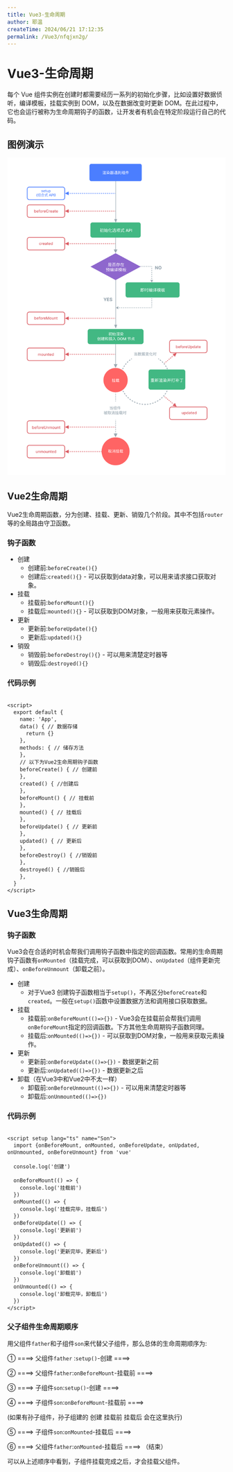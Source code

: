 ```yaml
---
title: Vue3-生命周期
author: 耶温
createTime: 2024/06/21 17:12:35
permalink: /Vue3/nfqjxn2g/
---
```


# Vue3-生命周期

每个 Vue 组件实例在创建时都需要经历一系列的初始化步骤，比如设置好数据侦听，编译模板，挂载实例到 DOM，以及在数据改变时更新
DOM。在此过程中，它也会运行被称为生命周期钩子的函数，让开发者有机会在特定阶段运行自己的代码。

## 图例演示

![alt text](images/image-16.png)

## Vue2生命周期

Vue2生命周期函数，分为创建、挂载、更新、销毁几个阶段。其中不包括`router`等的全局路由守卫函数。

### 钩子函数

- 创建
    - 创建前:`beforeCreate(){}`
    - 创建后:`created(){}` - 可以获取到data对象，可以用来请求接口获取对象。
- 挂载
    - 挂载前:`beforeMount(){}`
    - 挂载后:`mounted(){}` - 可以获取到DOM对象，一般用来获取元素操作。
- 更新
    - 更新前:`beforeUpdate(){}`
    - 更新后:`updated(){}`
- 销毁
    - 销毁前:`beforeDestroy(){}` - 可以用来清楚定时器等
    - 销毁后:`destroyed(){}`

### 代码示例

```vue

<script>
  export default {
    name: 'App',
    data() { // 数据存储
      return {}
    },
    methods: { // 储存方法
    },
    // 以下为Vue2生命周期钩子函数
    beforeCreate() { // 创建前
    },
    created() { //创建后
    },
    beforeMount() { // 挂载前
    },
    mounted() { // 挂载后
    },
    beforeUpdate() { // 更新前
    },
    updated() { // 更新后
    },
    beforeDestroy() { //销毁前
    },
    destroyed() { //销毁后
    },
  }
</script>
```

## Vue3生命周期

### 钩子函数

Vue3会在合适的时机会帮我们调用钩子函数中指定的回调函数。常用的生命周期钩子函数有`onMounted`（挂载完成，可以获取到DOM）、`onUpdated`（组件更新完成）、`onBeforeUnmount`（卸载之前）。

- 创建
    - 对于Vue3 创建钩子函数相当于`setup()`，不再区分`beforeCreate`和`created`。一般在`setup()`函数中设置数据方法和调用接口获取数据。
- 挂载
    - 挂载前:`onBeforeMount(()=>{})` - Vue3会在挂载前会帮我们调用`onBeforeMount`指定的回调函数。下方其他生命周期钩子函数同理。
    - 挂载后:`onMounted(()=>{})` - 可以获取到DOM对象，一般用来获取元素操作。
- 更新
    - 更新前:`onBeforeUpdate(()=>{})` - 数据更新之前
    - 更新后:`onUpdated(()=>{})` - 数据更新之后
- 卸载（在Vue3中和Vue2中不太一样）
    - 卸载前:`onBeforeUnmount(()=>{})` - 可以用来清楚定时器等
    - 卸载后:`onUnmounted(()=>{})`

### 代码示例

```vue

<script setup lang="ts" name="Son">
  import {onBeforeMount, onMounted, onBeforeUpdate, onUpdated, onUnmounted, onBeforeUnmount} from 'vue'

  console.log('创建')

  onBeforeMount(() => {
    console.log('挂载前')
  })
  onMounted(() => {
    console.log('挂载完毕，挂载后')
  })
  onBeforeUpdate(() => {
    console.log('更新前')
  })
  onUpdated(() => {
    console.log('更新完毕，更新后')
  })
  onBeforeUnmount(() => {
    console.log('卸载前')
  })
  onUnmounted(() => {
    console.log('卸载完毕，卸载后')
  })
</script>
```

### 父子组件生命周期顺序

用父组件`father`和子组件`son`来代替父子组件，那么总体的生命周期顺序为:

① ====> 父组件`father` :`setup()`-创建 ====>

② ====> 父组件`father`:`onBeforeMount`-挂载前 ====>

③ ====> 子组件`son`:`setup()`-创建 ====>

④ ====> 子组件`son`:`onBeforeMount`-挂载前 ====>

(如果有孙子组件，孙子组建的 创建 挂载前 挂载后 会在这里执行)

⑤ ====> 子组件`son`:`onMounted`-挂载后 ====>

⑥ ====> 父组件`father`:`onMounted`-挂载后 ====> （结束）

可以从上述顺序中看到，子组件挂载完成之后，才会挂载父组件。
